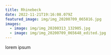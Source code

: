 ```yaml
---
title: Rhinebeck
date: 2022-11-21T19:16:08.079Z
featured_image: img/img_20200709_065816.jpg
images:
  - image: img/img_20200313_132905.jpg
  - image: img/img_20200709_065648_edited.jpg
---
```

l﻿orem ipsum